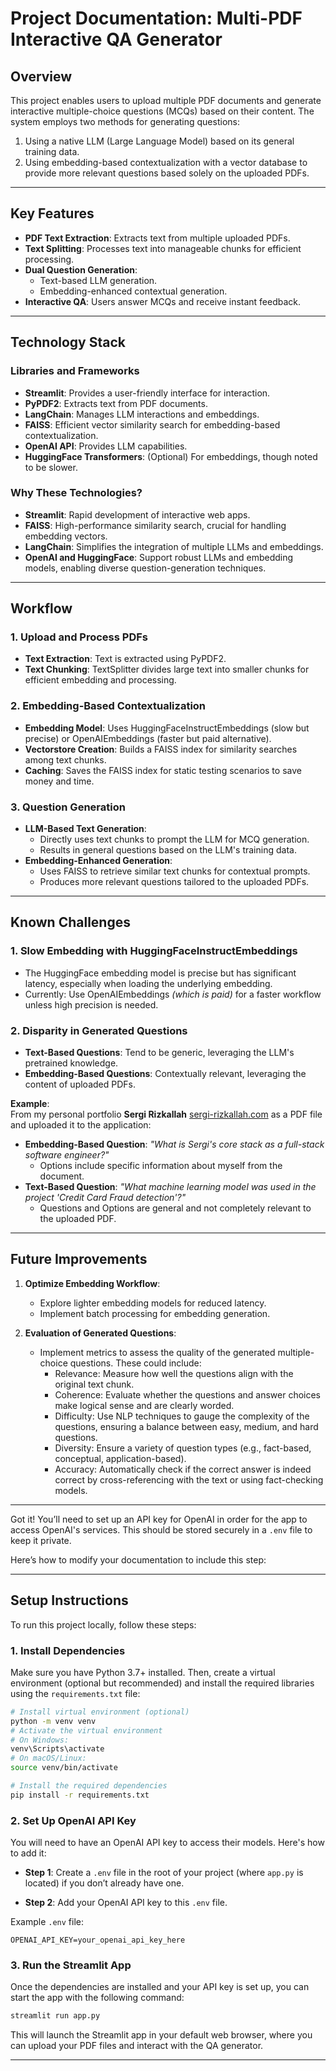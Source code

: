 # Project Documentation: Multi-PDF Interactive QA Generator

## Overview

This project enables users to upload multiple PDF documents and generate interactive multiple-choice questions (MCQs) based on their content. The system employs two methods for generating questions:
1. Using a native LLM (Large Language Model) based on its general training data.
2. Using embedding-based contextualization with a vector database to provide more relevant questions based solely on the uploaded PDFs.

---

## Key Features

- **PDF Text Extraction**: Extracts text from multiple uploaded PDFs.
- **Text Splitting**: Processes text into manageable chunks for efficient processing.
- **Dual Question Generation**: 
  - Text-based LLM generation.
  - Embedding-enhanced contextual generation.
- **Interactive QA**: Users answer MCQs and receive instant feedback.

---

## Technology Stack

### Libraries and Frameworks
- **Streamlit**: Provides a user-friendly interface for interaction.
- **PyPDF2**: Extracts text from PDF documents.
- **LangChain**: Manages LLM interactions and embeddings.
- **FAISS**: Efficient vector similarity search for embedding-based contextualization.
- **OpenAI API**: Provides LLM capabilities.
- **HuggingFace Transformers**: (Optional) For embeddings, though noted to be slower.

### Why These Technologies?
- **Streamlit**: Rapid development of interactive web apps.
- **FAISS**: High-performance similarity search, crucial for handling embedding vectors.
- **LangChain**: Simplifies the integration of multiple LLMs and embeddings.
- **OpenAI and HuggingFace**: Support robust LLMs and embedding models, enabling diverse question-generation techniques.

---

## Workflow

### 1. Upload and Process PDFs
- **Text Extraction**: Text is extracted using PyPDF2.
- **Text Chunking**: TextSplitter divides large text into smaller chunks for efficient embedding and processing.

### 2. Embedding-Based Contextualization
- **Embedding Model**: Uses HuggingFaceInstructEmbeddings (slow but precise) or OpenAIEmbeddings (faster but paid alternative).
- **Vectorstore Creation**: Builds a FAISS index for similarity searches among text chunks.
- **Caching**: Saves the FAISS index for static testing scenarios to save money and time.

### 3. Question Generation
- **LLM-Based Text Generation**:
  - Directly uses text chunks to prompt the LLM for MCQ generation.
  - Results in general questions based on the LLM's training data.
- **Embedding-Enhanced Generation**:
  - Uses FAISS to retrieve similar text chunks for contextual prompts.
  - Produces more relevant questions tailored to the uploaded PDFs.

---

## Known Challenges

### **1. Slow Embedding with HuggingFaceInstructEmbeddings**
- The HuggingFace embedding model is precise but has significant latency, especially when loading the underlying embedding.
- Currently: Use OpenAIEmbeddings _(which is paid)_ for a faster workflow unless high precision is needed.

### **2. Disparity in Generated Questions**
- **Text-Based Questions**: Tend to be generic, leveraging the LLM's pretrained knowledge.
- **Embedding-Based Questions**: Contextually relevant, leveraging the content of uploaded PDFs.

**Example**:  
From my personal portfolio **Sergi Rizkallah** [sergi-rizkallah.com](http://sergi-rizkallah.com) as a PDF file and uploaded it to the application:
- **Embedding-Based Question**: *"What is Sergi's core stack as a full-stack software engineer?"*  
  - Options include specific information about myself from the document.
- **Text-Based Question**: *"What machine learning model was used in the project 'Credit Card Fraud detection'?"*  
  - Questions and Options are general and not completely relevant to the uploaded PDF.

---

## Future Improvements

1. **Optimize Embedding Workflow**:
   - Explore lighter embedding models for reduced latency.
   - Implement batch processing for embedding generation.

2. **Evaluation of Generated Questions**:
    - Implement metrics to assess the quality of the generated multiple-choice questions. These could include:
        - Relevance: Measure how well the questions align with the original text chunk.
        - Coherence: Evaluate whether the questions and answer choices make logical sense and are clearly worded.
        - Difficulty: Use NLP techniques to gauge the complexity of the questions, ensuring a balance between easy, medium, and hard questions.
        - Diversity: Ensure a variety of question types (e.g., fact-based, conceptual, application-based).
        - Accuracy: Automatically check if the correct answer is indeed correct by cross-referencing with the text or using fact-checking models.

---

Got it! You’ll need to set up an API key for OpenAI in order for the app to access OpenAI's services. This should be stored securely in a `.env` file to keep it private.

Here’s how to modify your documentation to include this step:

---

## Setup Instructions

To run this project locally, follow these steps:

### 1. Install Dependencies
Make sure you have Python 3.7+ installed. Then, create a virtual environment (optional but recommended) and install the required libraries using the `requirements.txt` file:

```bash
# Install virtual environment (optional)
python -m venv venv
# Activate the virtual environment
# On Windows:
venv\Scripts\activate
# On macOS/Linux:
source venv/bin/activate

# Install the required dependencies
pip install -r requirements.txt
```

### 2. Set Up OpenAI API Key

You will need to have an OpenAI API key to access their models. Here's how to add it:

- **Step 1**: Create a `.env` file in the root of your project (where `app.py` is located) if you don’t already have one.
  
- **Step 2**: Add your OpenAI API key to this `.env` file.

Example `.env` file:

```env
OPENAI_API_KEY=your_openai_api_key_here
```

### 3. Run the Streamlit App
Once the dependencies are installed and your API key is set up, you can start the app with the following command:

```bash
streamlit run app.py
```

This will launch the Streamlit app in your default web browser, where you can upload your PDF files and interact with the QA generator.

---